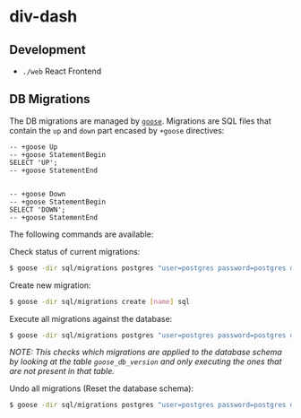# div-dash

## Development

-   `./web` React Frontend

## DB Migrations

The DB migrations are managed by [`goose`](https://github.com/pressly/goose).
Migrations are SQL files that contain the `up` and `down` part encased by `+goose` directives:

```
-- +goose Up
-- +goose StatementBegin
SELECT 'UP';
-- +goose StatementEnd


-- +goose Down
-- +goose StatementBegin
SELECT 'DOWN';
-- +goose StatementEnd
```

The following commands are available:

Check status of current migrations:

```sh
$ goose -dir sql/migrations postgres "user=postgres password=postgres dbname=postgres sslmode=disable" status
```

Create new migration:

```sh
$ goose -dir sql/migrations create [name] sql
```

Execute all migrations against the database:

```sh
$ goose -dir sql/migrations postgres "user=postgres password=postgres dbname=postgres sslmode=disable" up
```

_NOTE: This checks which migrations are applied to the database schema by looking at the table `goose_db_version` and only executing the ones that are not present in that table._

Undo all migrations (Reset the database schema):

```sh
$ goose -dir sql/migrations postgres "user=postgres password=postgres dbname=postgres sslmode=disable" reset
```
